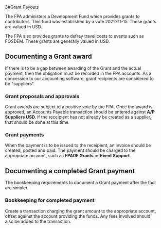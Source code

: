 3#Grant Payouts

The FPA administers a Development Fund which provides grants to contributors.  This
fund was established by a vote 2022-11-15.  These grants are valued in USD.

The FPA also provides grants to defray travel costs to events such as FOSDEM.  These grants are
generally valued in USD.

## Documenting a Grant award
If there is to be a gap between awarding of the Grant and the actual payment, then the 
obligation must be recorded in the FPA accounts. As a concession to our accounting software,
grant recipients are considered to be "suppliers".

### Grant proposals and approvals 
Grant awards are subject to a positive vote by the FPA.  Once the award is approved,
an Accounts Payable transaction should be entered against **A/P Suppliers USD**.  If the 
receipient has not already be created as a supplier, that should be done at this time.

### Grant payments
When the payment is to be issued to the receipient, an invoice should be created, posted and
paid. The payment should be charged to the appropriate account, such as  **FPADF Grants** or **Event Support**.


## Documenting a completed Grant payment
The bookkeeping requirements to document a Grant payment after the fact are simpler.

### Bookkeeping for completed payment
Create a transaction charging the grant amount to the appropriate account, offset against the
account providing the funds.  Any fees involved should also be added to the transaction.
